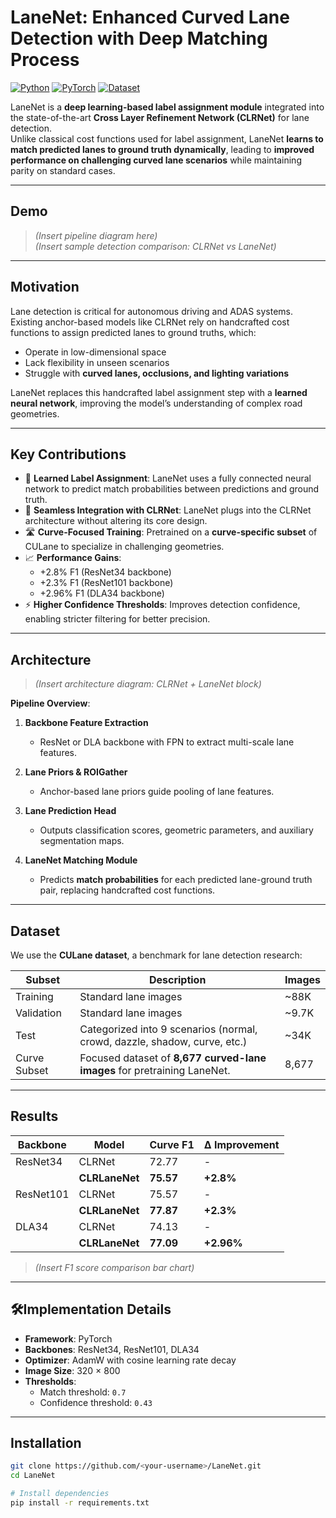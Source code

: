 # LaneNet: Enhanced Curved Lane Detection with Deep Matching Process

[![Python](https://img.shields.io/badge/python-3.8+-blue.svg)]()
[![PyTorch](https://img.shields.io/badge/pytorch-1.9+-red.svg)]()
[![Dataset](https://img.shields.io/badge/Dataset-CULane-green.svg)]()

LaneNet is a **deep learning-based label assignment module** integrated into the state-of-the-art **Cross Layer Refinement Network (CLRNet)** for lane detection.  
Unlike classical cost functions used for label assignment, LaneNet **learns to match predicted lanes to ground truth dynamically**, leading to **improved performance on challenging curved lane scenarios** while maintaining parity on standard cases.

---

## Demo

> *(Insert pipeline diagram here)*  
> *(Insert sample detection comparison: CLRNet vs LaneNet)*  

---

## Motivation

Lane detection is critical for autonomous driving and ADAS systems. Existing anchor-based models like CLRNet rely on handcrafted cost functions to assign predicted lanes to ground truths, which:

- Operate in low-dimensional space  
- Lack flexibility in unseen scenarios  
- Struggle with **curved lanes, occlusions, and lighting variations**  

LaneNet replaces this handcrafted label assignment step with a **learned neural network**, improving the model’s understanding of complex road geometries.

---

## Key Contributions

- 📌 **Learned Label Assignment**: LaneNet uses a fully connected neural network to predict match probabilities between predictions and ground truth.
- 🌉 **Seamless Integration with CLRNet**: LaneNet plugs into the CLRNet architecture without altering its core design.
- 🛣️ **Curve-Focused Training**: Pretrained on a **curve-specific subset** of CULane to specialize in challenging geometries.
- 📈 **Performance Gains**:  
  - +2.8% F1 (ResNet34 backbone)  
  - +2.3% F1 (ResNet101 backbone)  
  - +2.96% F1 (DLA34 backbone)  
- ⚡ **Higher Confidence Thresholds**: Improves detection confidence, enabling stricter filtering for better precision.

---

## Architecture

> *(Insert architecture diagram: CLRNet + LaneNet block)*

**Pipeline Overview**:
1. **Backbone Feature Extraction**  
   - ResNet or DLA backbone with FPN to extract multi-scale lane features.

2. **Lane Priors & ROIGather**  
   - Anchor-based lane priors guide pooling of lane features.

3. **Lane Prediction Head**  
   - Outputs classification scores, geometric parameters, and auxiliary segmentation maps.

4. **LaneNet Matching Module**  
   - Predicts **match probabilities** for each predicted lane-ground truth pair, replacing handcrafted cost functions.

---

## Dataset

We use the **CULane dataset**, a benchmark for lane detection research:

| Subset           | Description                                | Images |
|------------------|--------------------------------------------|--------|
| Training          | Standard lane images                       | ~88K   |
| Validation        | Standard lane images                       | ~9.7K  |
| Test              | Categorized into 9 scenarios (normal, crowd, dazzle, shadow, curve, etc.) | ~34K   |
| Curve Subset      | Focused dataset of **8,677 curved-lane images** for pretraining LaneNet. | 8,677  |

---

## Results

| Backbone   | Model         | Curve F1 | Δ Improvement |
|------------|--------------|---------|---------------|
| ResNet34   | CLRNet       | 72.77   | -             |
|            | **CLRLaneNet** | **75.57** | **+2.8%**      |
| ResNet101  | CLRNet       | 75.57   | -             |
|            | **CLRLaneNet** | **77.87** | **+2.3%**      |
| DLA34      | CLRNet       | 74.13   | -             |
|            | **CLRLaneNet** | **77.09** | **+2.96%**     |

> *(Insert F1 score comparison bar chart)*

---

## 🛠Implementation Details

- **Framework**: PyTorch  
- **Backbones**: ResNet34, ResNet101, DLA34  
- **Optimizer**: AdamW with cosine learning rate decay  
- **Image Size**: 320 × 800  
- **Thresholds**:  
  - Match threshold: `0.7`  
  - Confidence threshold: `0.43`  

---

## Installation

```bash
git clone https://github.com/<your-username>/LaneNet.git
cd LaneNet

# Install dependencies
pip install -r requirements.txt
